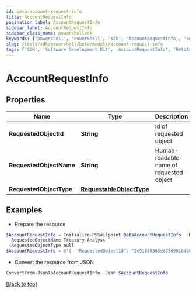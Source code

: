 ```yaml
---
id: beta-account-request-info
title: AccountRequestInfo
pagination_label: AccountRequestInfo
sidebar_label: AccountRequestInfo
sidebar_class_name: powershellsdk
keywords: ['powershell', 'PowerShell', 'sdk', 'AccountRequestInfo', 'BetaAccountRequestInfo'] 
slug: /tools/sdk/powershell/beta/models/account-request-info
tags: ['SDK', 'Software Development Kit', 'AccountRequestInfo', 'BetaAccountRequestInfo']
---
```



# AccountRequestInfo

## Properties

Name | Type | Description | Notes
------------ | ------------- | ------------- | -------------
**RequestedObjectId** | **String** | Id of requested object | [optional] 
**RequestedObjectName** | **String** | Human-readable name of requested object | [optional] 
**RequestedObjectType** | [**RequestableObjectType**](requestable-object-type) |  | [optional] 

## Examples

- Prepare the resource
```powershell
$AccountRequestInfo = Initialize-PSSailpoint.BetaAccountRequestInfo  -RequestedObjectId 2c91808563ef85690164001c31140c0c `
 -RequestedObjectName Treasury Analyst `
 -RequestedObjectType null
$AccountRequestInfo = @"{  "RequestedObjectId": "2c91808563ef85690164001c31140c0c", "RequestedObjectName": "Treasury Analyst", "RequestedObjectType": "null "}"@
```

- Convert the resource from JSON
```powershell
ConvertFrom-JsonToAccountRequestInfo -Json $AccountRequestInfo
```


[[Back to top]](#) 

